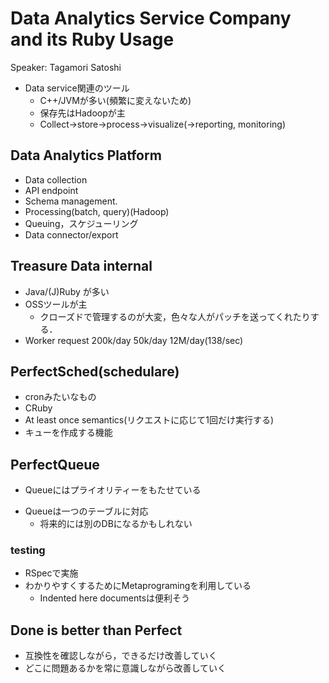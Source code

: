 # Data Analytics Service Company and its Ruby Usage

Speaker: Tagamori Satoshi

* Data service関連のツール
  * C++/JVMが多い(頻繁に変えないため)
  * 保存先はHadoopが主
  * Collect->store->process->visualize(->reporting, monitoring)

## Data Analytics Platform

* Data collection
* API endpoint
* Schema management.
* Processing(batch, query)(Hadoop)
* Queuing，スケジューリング
* Data connector/export

## Treasure Data internal

* Java/(J)Ruby が多い
* OSSツールが主
  * クローズドで管理するのが大変，色々な人がパッチを送ってくれたりする．
* Worker request 200k/day 50k/day 12M/day(138/sec)

## PerfectSched(schedulare)

* cronみたいなもの
* CRuby
* At least once semantics(リクエストに応じて1回だけ実行する)
* キューを作成する機能

## PerfectQueue

+ Queueにはプライオリティーをもたせている
* Queueは一つのテーブルに対応
  * 将来的には別のDBになるかもしれない

### testing

* RSpecで実施
* わかりやすくするためにMetaprogramingを利用している
  * Indented here documentsは便利そう

## Done is better than Perfect

* 互換性を確認しながら，できるだけ改善していく
* どこに問題あるかを常に意識しながら改善していく
